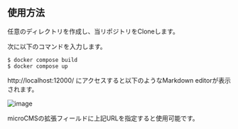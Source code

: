 ## 使用方法

任意のディレクトリを作成し、当リポジトリをCloneします。

次に以下のコマンドを入力します。

```
$ docker compose build
$ docker compose up
```

http://localhost:12000/ にアクセスすると以下のようなMarkdown editorが表示されます。

![image](https://github.com/Keichan15/microCMS_MarkdownTemplate/assets/84585894/c75b71fb-9931-43a9-a3cc-75d7aad20afd)

microCMSの拡張フィールドに上記URLを指定すると使用可能です。
